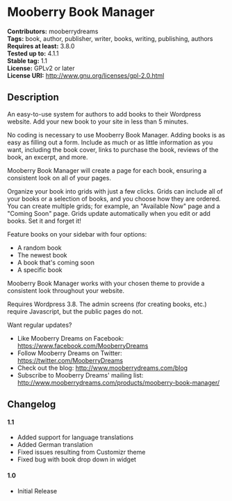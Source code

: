 # Mooberry Book Manager
**Contributors:** mooberrydreams  
**Tags:** book, author, publisher, writer, books, writing, publishing, authors   
**Requires at least:** 3.8.0  
**Tested up to:** 4.1.1  
**Stable tag:** 1.1   
**License:** GPLv2 or later  
**License URI:** http://www.gnu.org/licenses/gpl-2.0.html  

## Description
An easy-to-use system for authors to add books to their Wordpress website. Add your new book to your site in less than 5 minutes.


No coding is necessary to use Mooberry Book Manager. Adding books is as easy as filling out a form. Include as much or as little information as you want, including the book cover, links to purchase the book, reviews of the book, an excerpt, and more.

Mooberry Book Manager will create a page for each book, ensuring a consistent look on all of your pages.

Organize your book into grids with just a few clicks. Grids can include all of your books or a selection of books, and you choose how they are ordered. You can create multiple grids; for example, an "Available Now" page and a "Coming Soon" page. Grids update automatically when you edit or add books. Set it and forget it!

Feature books on your sidebar with four options:
* A random book  
* The newest book  
* A book that's coming soon  
* A specific book  
	
Mooberry Book Manager works with your chosen theme to provide a consistent look throughout your website.

Requires Wordpress 3.8. The admin screens (for creating books, etc.) require Javascript, but the public pages do not.

Want regular updates? 
* Like Mooberry Dreams on Facebook: https://www.facebook.com/MooberryDreams
* Follow Mooberry Dreams on Twitter: https://twitter.com/MooberryDreams
* Check out the blog: http://www.mooberrydreams.com/blog
* Subscribe to Mooberry Dreams' mailing list: http://www.mooberrydreams.com/products/mooberry-book-manager/


## Changelog

#### 1.1 
* Added support for language translations   
* Added German translation  
* Fixed issues resulting from Customizr theme  
* Fixed bug with book drop down in widget  

#### 1.0 

* Initial Release

